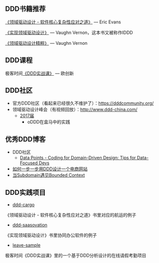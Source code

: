 ## DDD书籍推荐

[《领域驱动设计 - 软件核心复杂性应对之道》](https://book.douban.com/subject/26819666/) — Eric Evans

[《实现领域驱动设计》](https://book.douban.com/subject/25844633/) — Vaughn Vernon，这本书又被称作IDDD

[《领域驱动设计精粹》](https://book.douban.com/subject/30333944/) — Vaughn Vernon

## DDD课程

极客时间[《DDD实战课》](https://time.geekbang.org/column/intro/238?code=Dq5EPat2lNV4uAWZZZXDh1XwkFhfbSyCQCJd4UDnlfQ%3D) — 欧创新

## DDD社区

* 官方DDD社区（看起来已经很久不维护了）：https://dddcommunity.org/
* 领域驱动设计峰会（有视频回放）：http://www.ddd-china.com/
  * [2017届](http://www.ddd-china.com/look-back-2017.html)
    * oDDD在盒马中的实践

## 优秀DDD博客

* DDD社区
  * [Data Points - Coding for Domain-Driven Design: Tips for Data-Focused Devs](https://docs.microsoft.com/en-us/archive/msdn-magazine/2013/august/data-points-coding-for-domain-driven-design-tips-for-data-focused-devs)
* [如何一步一步用DDD设计一个电商网站](https://www.cnblogs.com/Zachary-Fan/p/5991674.html)
* [当Subdomain遇见Bounded Context](https://insights.thoughtworks.cn/subdomain-and-bounded-context/)

## DDD实践项目

* [ddd-cargo](https://github.com/citerus/dddsample-core)

《领域驱动设计 - 软件核心复杂性应对之道》书里对应的航运的例子

* [ddd-saasovation](https://github.com/VaughnVernon/IDDD_Samples)

《实现领域驱动设计》书里协同办公软件的例子

* [leave-sample](https://github.com/ouchuangxin/leave-sample)

极客时间《DDD实战课》里的一个基于DDD分析设计的在线请假考勤项目



